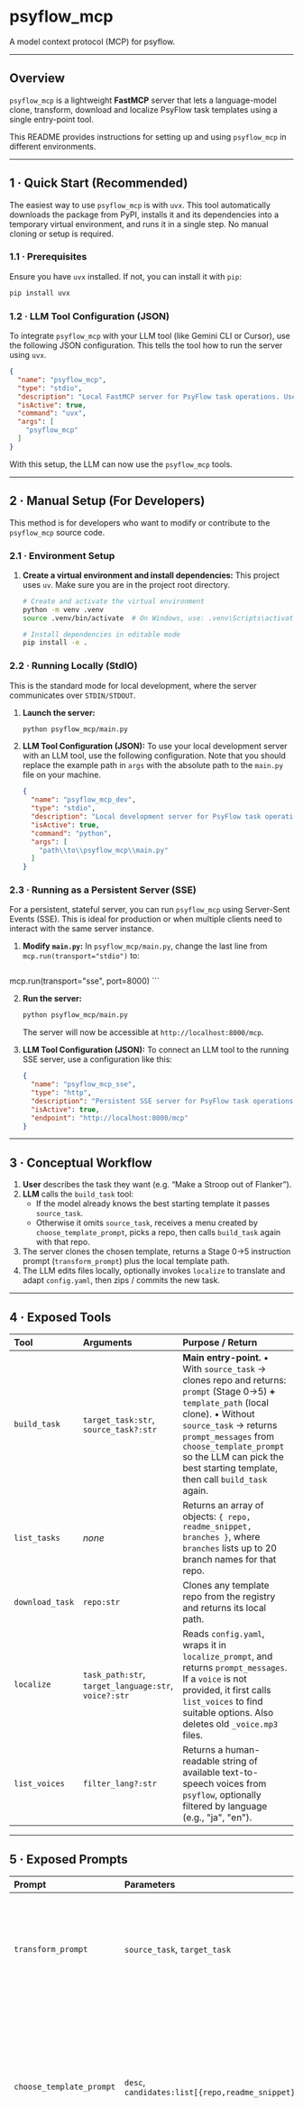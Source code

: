 # psyflow_mcp

A model context protocol (MCP) for psyflow.

---

## Overview

`psyflow_mcp` is a lightweight **FastMCP** server that lets a language-model clone, transform, download and localize PsyFlow task templates using a single entry-point tool.

This README provides instructions for setting up and using `psyflow_mcp` in different environments.

---

## 1 · Quick Start (Recommended)

The easiest way to use `psyflow_mcp` is with `uvx`. This tool automatically downloads the package from PyPI, installs it and its dependencies into a temporary virtual environment, and runs it in a single step. No manual cloning or setup is required.

### 1.1 · Prerequisites

Ensure you have `uvx` installed. If not, you can install it with `pip`:

```bash
pip install uvx
```

### 1.2 · LLM Tool Configuration (JSON)

To integrate `psyflow_mcp` with your LLM tool (like Gemini CLI or Cursor), use the following JSON configuration. This tells the tool how to run the server using `uvx`.

```json
{
  "name": "psyflow_mcp",
  "type": "stdio",
  "description": "Local FastMCP server for PsyFlow task operations. Uses uvx for automatic setup.",
  "isActive": true,
  "command": "uvx",
  "args": [
    "psyflow_mcp"
  ]
}
```

With this setup, the LLM can now use the `psyflow_mcp` tools.

---

## 2 · Manual Setup (For Developers)

This method is for developers who want to modify or contribute to the `psyflow_mcp` source code.

### 2.1 · Environment Setup

1.  **Create a virtual environment and install dependencies:**
    This project uses `uv`. Make sure you are in the project root directory.
    ```bash
    # Create and activate the virtual environment
    python -m venv .venv
    source .venv/bin/activate  # On Windows, use: .venv\Scripts\activate

    # Install dependencies in editable mode
    pip install -e .
    ```

### 2.2 · Running Locally (StdIO)

This is the standard mode for local development, where the server communicates over `STDIN/STDOUT`.

1.  **Launch the server:**
    ```bash
    python psyflow_mcp/main.py
    ```

2.  **LLM Tool Configuration (JSON):**
    To use your local development server with an LLM tool, use the following configuration. Note that you should replace the example path in `args` with the absolute path to the `main.py` file on your machine.

    ```json
    {
      "name": "psyflow_mcp_dev",
      "type": "stdio",
      "description": "Local development server for PsyFlow task operations.",
      "isActive": true,
      "command": "python",
      "args": [
        "path\\to\\psyflow_mcp\\main.py"
      ]
    }
    ```

### 2.3 · Running as a Persistent Server (SSE)

For a persistent, stateful server, you can run `psyflow_mcp` using Server-Sent Events (SSE). This is ideal for production or when multiple clients need to interact with the same server instance.

1.  **Modify `main.py`:**
    In `psyflow_mcp/main.py`, change the last line from `mcp.run(transport="stdio")` to:
    ```python
mcp.run(transport="sse", port=8000)
    ```

2.  **Run the server:**
    ```bash
    python psyflow_mcp/main.py
    ```
    The server will now be accessible at `http://localhost:8000/mcp`.

3.  **LLM Tool Configuration (JSON):**
    To connect an LLM tool to the running SSE server, use a configuration like this:
    ```json
    {
      "name": "psyflow_mcp_sse",
      "type": "http",
      "description": "Persistent SSE server for PsyFlow task operations.",
      "isActive": true,
      "endpoint": "http://localhost:8000/mcp"
    }
    ```

---

## 3 · Conceptual Workflow

1.  **User** describes the task they want (e.g. “Make a Stroop out of Flanker”).
2.  **LLM** calls the `build_task` tool:
    *   If the model already knows the best starting template it passes `source_task`.
    *   Otherwise it omits `source_task`, receives a menu created by `choose_template_prompt`, picks a repo, then calls `build_task` again with that repo.
3.  The server clones the chosen template, returns a Stage 0→5 instruction prompt (`transform_prompt`) plus the local template path.
4.  The LLM edits files locally, optionally invokes `localize` to translate and adapt `config.yaml`, then zips / commits the new task.

---

## 4 · Exposed Tools

| Tool | Arguments | Purpose / Return |
| :--- | :--- | :--- |
| `build_task` | `target_task:str`, `source_task?:str` | **Main entry-point.** • With `source_task` → clones repo and returns: `prompt` (Stage 0→5) **+** `template_path` (local clone). • Without `source_task` → returns `prompt_messages` from `choose_template_prompt` so the LLM can pick the best starting template, then call `build_task` again. |
| `list_tasks` | *none* | Returns an array of objects: `{ repo, readme_snippet, branches }`, where `branches` lists up to 20 branch names for that repo. |
| `download_task` | `repo:str` | Clones any template repo from the registry and returns its local path. |
| `localize` | `task_path:str`, `target_language:str`, `voice?:str` | Reads `config.yaml`, wraps it in `localize_prompt`, and returns `prompt_messages`. If a `voice` is not provided, it first calls `list_voices` to find suitable options. Also deletes old `_voice.mp3` files. |
| `list_voices` | `filter_lang?:str` | Returns a human-readable string of available text-to-speech voices from `psyflow`, optionally filtered by language (e.g., "ja", "en"). |

---

## 5 · Exposed Prompts

| Prompt | Parameters | Description |
| :--- | :--- | :--- |
| `transform_prompt` | `source_task`, `target_task` | Single **User** message containing the full Stage 0→5 instructions to convert `source_task` into `target_task`. |
| `choose_template_prompt` | `desc`, `candidates:list[{repo,readme_snippet}]` | Three **User** messages: task description, template list, and selection criteria. The LLM must reply with **one repo name** or the literal word `NONE`. |
| `localize_prompt` | `yaml_text`, `target_language`, `voice_options?` | Two-message sequence: strict translation instruction + raw YAML. The LLM must return the fully-translated YAML body, adding the `voice: <short_name>` if suitable options were provided. |

---